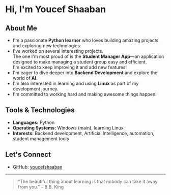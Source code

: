 #  Hi, I'm Youcef Shaaban

##  About Me

-  I'm a passionate **Python learner** who loves building amazing projects and exploring new technologies.
-  I've worked on several interesting projects.  
  The one I'm most proud of is the **Student Manager App**—an application designed to make managing a student group easy and efficient.  
  I'm excited to keep improving it and add new features!
-  I'm eager to dive deeper into **Backend Development** and explore the world of **AI**.
-  I'm also interested in learning and using **Linux** as part of my development journey.
-  I'm committed to working hard and making awesome things happen!

##  Tools & Technologies

- **Languages:** Python
- **Operating Systems:** Windows (main), learning Linux
- **Interests:** Backend development, Artificial Intelligence, automation, student management tools

##  Let's Connect

- GitHub: [youcefshaaban](https://github.com/youcefshaaban)

---

> “The beautiful thing about learning is that nobody can take it away from you.” – B.B. King
